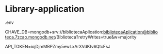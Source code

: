 # Library-application

.env

CHAVE_DB=mongodb+srv://bibliotecaAplication:bibliotecaAplication@biblioteca.7zcao.mongodb.net/Biblioteca?retryWrites=true&w=majority

API_TOKEN=iojDjmMBPZmy5ewLxArXVdKIv6QtcFsJ
